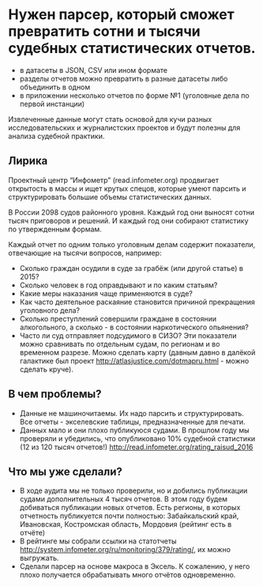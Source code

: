 # Нужен парсер, который сможет превратить сотни и тысячи судебных статистических отчетов.
* в датасеты в JSON, CSV или ином формате 
* разделы отчетов можно превратить в разные датасеты либо объединить в одном
* в приложении несколько отчетов по форме №1 (уголовные дела по первой инстанции)

Извлеченные данные могут стать основой для кучи разных исследовательских и журналистских проектов и будут полезны для анализа судебной практики.


## Лирика

Проектный центр “Инфометр” (read.infometer.org) продвигает открытость в массы и ищет крутых спецов, которые умеют парсить и структурировать большие объемы статистических данных.

В России 2098 судов районного уровня. Каждый год они выносят сотни тысяч приговоров и решений. И каждый год они собирают статистику по утвержденным формам.

Каждый отчет по одним только уголовным делам содержит показатели, отвечающие на тысячи вопросов, например:
* Сколько граждан осудили в суде за грабёж (или другой статье) в 2015?
* Сколько человек в год оправдывают и по каким статьям?
* Какие меры наказания чаще применяются в суде?
* Как часто деятельное раскаяние становится причиной прекращения уголовного дела?
* Сколько преступлений совершили граждане в состоянии алкогольного, а сколько - в состоянии наркотического опьянения?
* Часто ли суд отправляет подсудимого в СИЗО?
Эти показатели можно сравнивать по отдельным судам, по регионам и во временном разрезе. Можно сделать карту (давным давно в далёкой галактике был проект http://atlasjustice.com/dotmapru.html - можно сделать круче). 

## В чем проблемы? 

* Данные не машиночитаемы. Их надо парсить и структурировать. Все отчеты - экселевские таблицы, предназначенные для печати. 
* Данных мало и они плохо публикуюся судами. В прошлом году мы проверяли и убедились, что опубликовано 10% судебной статистики (12 из 120 тысяч отчетов!) http://read.infometer.org/rating_raisud_2016 


## Что мы уже сделали?
* В ходе аудита мы не только проверили, но и добились публикации судами дополнительных 4 тысяч отчетов. В этом году будем добиваться публикации новых отчетов. Есть регионы, в которых отчетность публикуется почти полностью: Забайкальский край, Ивановская, Костромская область, Мордовия (рейтинг есть в отчёте)
* В рейтинге мы собрали ссылки на статотчеты http://system.infometer.org/ru/monitoring/379/rating/, их можно выгружать.
* Сделали парсер на основе макроса в Эксель. К сожалению, у него плохо получается обрабатывать много отчётов одновременно.

